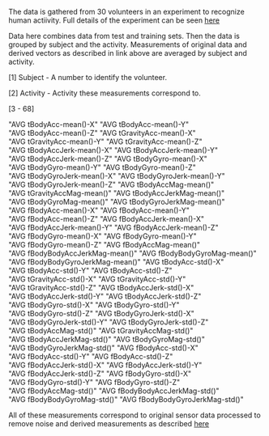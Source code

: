 
The data is gathered from 30 volunteers in an experiment to recognize human actiivity. Full details of the experiment can be seen [here](http://archive.ics.uci.edu/ml/datasets/Human+Activity+Recognition+Using+Smartphones)

Data here combines data from test and training sets. Then the data is grouped by subject and the activity. Measurements of original data and derived vectors as described in link above are averaged by subject and activity.

 [1] Subject - A number to identify the volunteer.
 
 [2] Activity - Activity these measurements correspond to.
 
 [3 - 68]
 
 "AVG tBodyAcc-mean()-X"           "AVG tBodyAcc-mean()-Y"          
 "AVG tBodyAcc-mean()-Z"           "AVG tGravityAcc-mean()-X"       
 "AVG tGravityAcc-mean()-Y"        "AVG tGravityAcc-mean()-Z"       
 "AVG tBodyAccJerk-mean()-X"       "AVG tBodyAccJerk-mean()-Y"      
 "AVG tBodyAccJerk-mean()-Z"       "AVG tBodyGyro-mean()-X"         
 "AVG tBodyGyro-mean()-Y"          "AVG tBodyGyro-mean()-Z"         
 "AVG tBodyGyroJerk-mean()-X"      "AVG tBodyGyroJerk-mean()-Y"     
 "AVG tBodyGyroJerk-mean()-Z"      "AVG tBodyAccMag-mean()"         
 "AVG tGravityAccMag-mean()"       "AVG tBodyAccJerkMag-mean()"     
 "AVG tBodyGyroMag-mean()"         "AVG tBodyGyroJerkMag-mean()"    
 "AVG fBodyAcc-mean()-X"           "AVG fBodyAcc-mean()-Y"          
 "AVG fBodyAcc-mean()-Z"           "AVG fBodyAccJerk-mean()-X"      
 "AVG fBodyAccJerk-mean()-Y"       "AVG fBodyAccJerk-mean()-Z"      
 "AVG fBodyGyro-mean()-X"          "AVG fBodyGyro-mean()-Y"         
 "AVG fBodyGyro-mean()-Z"          "AVG fBodyAccMag-mean()"         
 "AVG fBodyBodyAccJerkMag-mean()"  "AVG fBodyBodyGyroMag-mean()"    
 "AVG fBodyBodyGyroJerkMag-mean()" "AVG tBodyAcc-std()-X"           
 "AVG tBodyAcc-std()-Y"            "AVG tBodyAcc-std()-Z"           
 "AVG tGravityAcc-std()-X"         "AVG tGravityAcc-std()-Y"        
 "AVG tGravityAcc-std()-Z"         "AVG tBodyAccJerk-std()-X"       
 "AVG tBodyAccJerk-std()-Y"        "AVG tBodyAccJerk-std()-Z"       
 "AVG tBodyGyro-std()-X"           "AVG tBodyGyro-std()-Y"          
 "AVG tBodyGyro-std()-Z"           "AVG tBodyGyroJerk-std()-X"      
 "AVG tBodyGyroJerk-std()-Y"       "AVG tBodyGyroJerk-std()-Z"      
 "AVG tBodyAccMag-std()"           "AVG tGravityAccMag-std()"       
 "AVG tBodyAccJerkMag-std()"       "AVG tBodyGyroMag-std()"         
 "AVG tBodyGyroJerkMag-std()"      "AVG fBodyAcc-std()-X"           
 "AVG fBodyAcc-std()-Y"            "AVG fBodyAcc-std()-Z"           
 "AVG fBodyAccJerk-std()-X"        "AVG fBodyAccJerk-std()-Y"       
 "AVG fBodyAccJerk-std()-Z"        "AVG fBodyGyro-std()-X"          
 "AVG fBodyGyro-std()-Y"           "AVG fBodyGyro-std()-Z"          
 "AVG fBodyAccMag-std()"           "AVG fBodyBodyAccJerkMag-std()"  
 "AVG fBodyBodyGyroMag-std()"      "AVG fBodyBodyGyroJerkMag-std()" 
 
 All of these measurements correspond to original sensor data processed to remove noise and derived measurements as described  [here](http://archive.ics.uci.edu/ml/datasets/Human+Activity+Recognition+Using+Smartphones)
